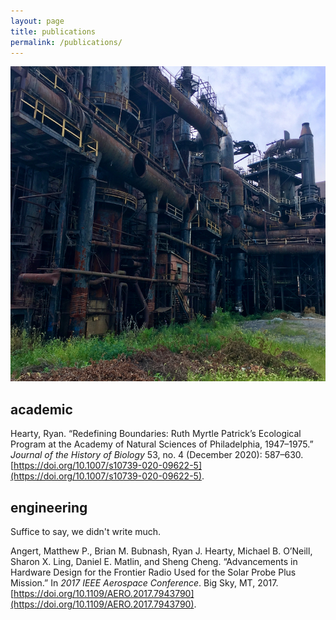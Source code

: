 ```yaml
---
layout: page
title: publications
permalink: /publications/
---
```


![](/assets/publications.jpg)

## academic

Hearty, Ryan. “Redefining Boundaries: Ruth Myrtle Patrick’s Ecological Program at the Academy of Natural Sciences of Philadelphia, 1947–1975.” *Journal of the History of Biology* 53, no. 4 (December 2020): 587–630. [https://doi.org/10.1007/s10739-020-09622-5](https://doi.org/10.1007/s10739-020-09622-5).

## engineering

Suffice to say, we didn't write much.

Angert, Matthew P., Brian M. Bubnash, Ryan J. Hearty, Michael B. O’Neill, Sharon X. Ling, Daniel E. Matlin, and Sheng Cheng. “Advancements in Hardware Design for the Frontier Radio Used for the Solar Probe Plus Mission.” In *2017 IEEE Aerospace Conference*. Big Sky, MT, 2017. [https://doi.org/10.1109/AERO.2017.7943790](https://doi.org/10.1109/AERO.2017.7943790).
